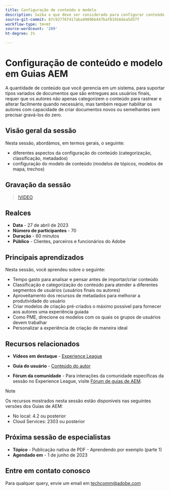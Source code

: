 ```yaml
---
title: Configuração de conteúdo e modelo
description: Saiba o que deve ser considerado para configurar conteúdo e modelos nos Guias AEM.
source-git-commit: 87c92776f417aba49096b447baf81916dea5d57f
workflow-type: tm+mt
source-wordcount: '289'
ht-degree: 1%

---
```


# Configuração de conteúdo e modelo em Guias AEM

A quantidade de conteúdo que você gerencia em um sistema, para suportar tipos variados de documentos que são entregues aos usuários finais, requer que os autores não apenas categorizem o conteúdo para rastrear e alterar facilmente quando necessário, mas também requer habilitar os autores com capacidade de criar documentos novos ou semelhantes sem precisar gravá-los do zero.


## Visão geral da sessão

Nesta sessão, abordámos, em termos gerais, o seguinte:
- diferentes aspectos da configuração do conteúdo (categorização, classificação, metadados)
- configuração do modelo de conteúdo (modelos de tópicos, modelos de mapa, trechos)



## Gravação da sessão

>[!VIDEO](https://video.tv.adobe.com/v/3419004/guides-templates-author-templates?quality=12&learn=on)


## Realces

- **Data** - 27 de abril de 2023
- **Número de participantes** - 70
- **Duração** - 60 minutos
- **Público** - Clientes, parceiros e funcionários do Adobe


## Principais aprendizados

Nesta sessão, você aprendeu sobre o seguinte:
- Tempo gasto para analisar e pensar antes de importar/criar conteúdo
- Classificação e categorização do conteúdo para atender a diferentes segmentos de usuários (usuários finais ou autores)
- Aproveitamento dos recursos de metadados para melhorar a produtividade do usuário
- Criar modelos de criação pré-criados o máximo possível para fornecer aos autores uma experiência guiada
- Como PME, direcione os modelos com os quais os grupos de usuários devem trabalhar
- Personalizar a experiência de criação de maneira ideal



## Recursos relacionados

- **Vídeos em destaque** -  [Experience League](https://experienceleague.adobe.com/docs/experience-manager-guides-learn/videos/advanced-user-guide/folder-profiles.html)

- **Guia do usuário** - [Conteúdo do autor](https://help.adobe.com/en_US/xml-documentation-for-adobe-experience-manager/index.html#t=DXML-master-map%2Freports-intro.html)

- **Fórum da comunidade** - Para interações da comunidade específicas da sessão no Experience League, visite  [Fórum de guias de AEM](https://experienceleaguecommunities.adobe.com/t5/experience-manager-guides/bd-p/xml-documentation-discussions).

>[!NOTE]
>
> Os recursos mostrados nesta sessão estão disponíveis nas seguintes versões dos Guias de AEM:
> - No local: 4.2 ou posterior
> - Cloud Services: 2303 ou posterior



## Próxima sessão de especialistas

- **Tópico** - Publicação nativa de PDF - Aprendendo por exemplo (parte 1)
- **Agendado em** - 1 de junho de 2023


## Entre em contato conosco

Para qualquer query, envie um email em <techcomm@adobe.com>
